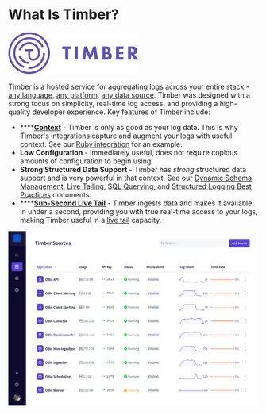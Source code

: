 # What Is Timber?

![](.gitbook/assets/logo-purple.png)

[Timber](https://timber.io/) is a hosted service for aggregating logs across your entire stack - [any language](setup/languages/), [any platform](setup/platforms/), [any data source](setup/log-forwarders/). Timber was designed with a strong focus on simplicity, real-time log access, and providing a high-quality developer experience. Key features of Timber include:

* \*\*\*\*[**Context**](under-the-hood/integration-philosophy.md) - Timber is only as good as your log data. This is why Timber's integrations capture and augment your logs with useful context. See our [Ruby integration](setup/languages/ruby/) for an example.
* **Low Configuration** - Immediately useful, does not require copious amounts of configuration to begin using.
* **Strong Structured Data Support** - Timber has _strong_ structured data support and is very powerful in that context. See our [Dynamic Schema Management](under-the-hood/schema-maintenance.md), [Live Tailing](usage/live-tailing.md),  [SQL Querying](usage/sql-querying.md), and [Structured Logging Best Practices](guides/structured-logging-best-practices.md) documents.
* \*\*\*\*[**Sub-Second Live Tail**](usage/live-tailing.md) - Timber ingests data and makes it available in under a second, providing you with true real-time access to your logs, making Timber useful in a [live tail](usage/live-tailing.md) capacity.

![Timber Demonstration](.gitbook/assets/screen-recording-2019-03-08-at-11.11-am.gif)

